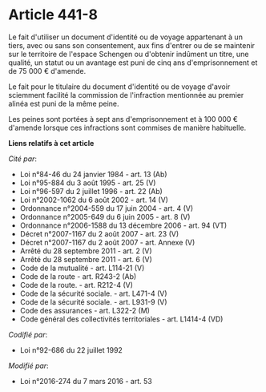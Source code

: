 # Article 441-8

Le fait d'utiliser un document d'identité ou de voyage appartenant à un tiers, avec ou sans son consentement, aux fins
d'entrer ou de se maintenir sur le territoire de l'espace Schengen ou d'obtenir indûment un titre, une qualité, un statut ou
un avantage est puni de cinq ans d'emprisonnement et de 75 000 € d'amende.

Le fait pour le titulaire du document d'identité ou de voyage d'avoir sciemment facilité la commission de l'infraction
mentionnée au premier alinéa est puni de la même peine.

Les peines sont portées à sept ans d'emprisonnement et à 100 000 € d'amende lorsque ces infractions sont commises de manière
habituelle.

**Liens relatifs à cet article**

_Cité par_:

  - Loi n°84-46 du 24 janvier 1984 - art. 13 (Ab)
  - Loi n°95-884 du 3 août 1995 - art. 25 (V)
  - Loi n°96-597 du 2 juillet 1996 - art. 22 (Ab)
  - Loi n°2002-1062 du 6 août 2002 - art. 14 (V)
  - Ordonnance n°2004-559 du 17 juin 2004 - art. 4 (V)
  - Ordonnance n°2005-649 du 6 juin 2005 - art. 8 (V)
  - Ordonnance n°2006-1588 du 13 décembre 2006 - art. 94 (VT)
  - Décret n°2007-1167 du 2 août 2007 - art. 23 (V)
  - Décret n°2007-1167 du 2 août 2007 - art. Annexe (V)
  - Arrêté du 28 septembre 2011 - art. 2 (V)
  - Arrêté du 28 septembre 2011 - art. 6 (V)
  - Code de la mutualité - art. L114-21 (V)
  - Code de la route - art. R243-2 (Ab)
  - Code de la route. - art. R212-4 (V)
  - Code de la sécurité sociale. - art. L471-4 (V)
  - Code de la sécurité sociale. - art. L931-9 (V)
  - Code des assurances - art. L322-2 (M)
  - Code général des collectivités territoriales - art. L1414-4 (VD)

_Codifié par_:

  - Loi n°92-686 du 22 juillet 1992

_Modifié par_:

  - Loi n°2016-274 du 7 mars 2016 - art. 53
